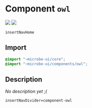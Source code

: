 # Component `owl`

![](https://img.shields.io/badge/CSS_size-5.3_KB-blue)
![](https://img.shields.io/badge/gzip-833_B-magenta)

`insertNavHome`

## Import

```scss
@import "~microbe-ui/core";
@import "~microbe-ui/components/owl";
```

## Description

_No description yet ;(_

`insertNavDivider=component-owl`
